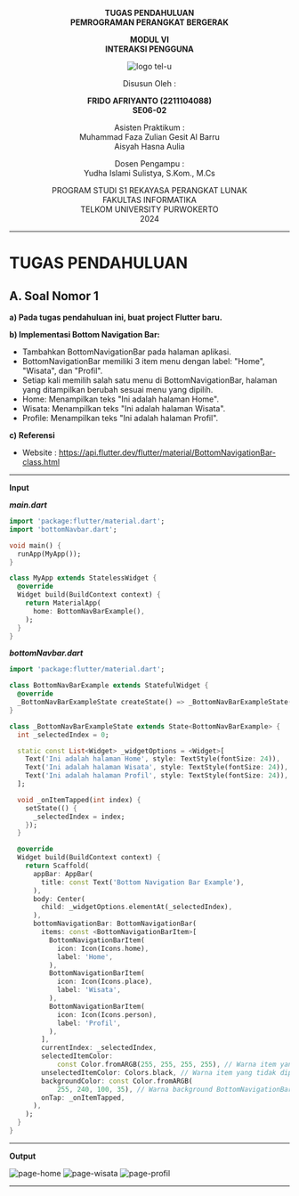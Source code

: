
<div align="center">

**TUGAS PENDAHULUAN**  
**PEMROGRAMAN PERANGKAT BERGERAK**

**MODUL VI**  
**INTERAKSI PENGGUNA**

![logo tel-u](https://github.com/user-attachments/assets/3a44181d-9c92-47f6-8cf0-87755117fd99)

Disusun Oleh :

**FRIDO AFRIYANTO (2211104088)**  
**SE06-02**

Asisten Praktikum :  
Muhammad Faza Zulian Gesit Al Barru  
Aisyah Hasna Aulia

Dosen Pengampu :  
Yudha Islami Sulistya, S.Kom., M.Cs

PROGRAM STUDI S1 REKAYASA PERANGKAT LUNAK  
FAKULTAS INFORMATIKA  
TELKOM UNIVERSITY PURWOKERTO  
2024

</div>

---

# TUGAS PENDAHULUAN

## A. Soal Nomor 1
**a) Pada tugas pendahuluan ini, buat project Flutter baru.**

**b) Implementasi Bottom Navigation Bar:**
- Tambahkan BottomNavigationBar pada halaman aplikasi.
- BottomNavigationBar memiliki 3 item menu dengan label: "Home", "Wisata",
dan "Profil".
- Setiap kali memilih salah satu menu di BottomNavigationBar, halaman yang
ditampilkan berubah sesuai menu yang dipilih.
- Home: Menampilkan teks "Ini adalah halaman Home".
- Wisata: Menampilkan teks "Ini adalah halaman Wisata".
- Profile: Menampilkan teks "Ini adalah halaman Profil".

**c) Referensi**
- Website : https://api.flutter.dev/flutter/material/BottomNavigationBar-class.html

---

**Input**

***main.dart***
```dart
import 'package:flutter/material.dart';
import 'bottomNavbar.dart';

void main() {
  runApp(MyApp());
}

class MyApp extends StatelessWidget {
  @override
  Widget build(BuildContext context) {
    return MaterialApp(
      home: BottomNavBarExample(),
    );
  }
}
```

***bottomNavbar.dart***
```dart
import 'package:flutter/material.dart';

class BottomNavBarExample extends StatefulWidget {
  @override
  _BottomNavBarExampleState createState() => _BottomNavBarExampleState();
}

class _BottomNavBarExampleState extends State<BottomNavBarExample> {
  int _selectedIndex = 0;

  static const List<Widget> _widgetOptions = <Widget>[
    Text('Ini adalah halaman Home', style: TextStyle(fontSize: 24)),
    Text('Ini adalah halaman Wisata', style: TextStyle(fontSize: 24)),
    Text('Ini adalah halaman Profil', style: TextStyle(fontSize: 24)),
  ];

  void _onItemTapped(int index) {
    setState(() {
      _selectedIndex = index;
    });
  }

  @override
  Widget build(BuildContext context) {
    return Scaffold(
      appBar: AppBar(
        title: const Text('Bottom Navigation Bar Example'),
      ),
      body: Center(
        child: _widgetOptions.elementAt(_selectedIndex),
      ),
      bottomNavigationBar: BottomNavigationBar(
        items: const <BottomNavigationBarItem>[
          BottomNavigationBarItem(
            icon: Icon(Icons.home),
            label: 'Home',
          ),
          BottomNavigationBarItem(
            icon: Icon(Icons.place),
            label: 'Wisata',
          ),
          BottomNavigationBarItem(
            icon: Icon(Icons.person),
            label: 'Profil',
          ),
        ],
        currentIndex: _selectedIndex,
        selectedItemColor:
            const Color.fromARGB(255, 255, 255, 255), // Warna item yang dipilih
        unselectedItemColor: Colors.black, // Warna item yang tidak dipilih
        backgroundColor: const Color.fromARGB(
            255, 240, 100, 35), // Warna background BottomNavigationBar
        onTap: _onItemTapped,
      ),
    );
  }
}
```

---

**Output**

![page-home](https://github.com/user-attachments/assets/d534879c-c647-42ce-97b4-679e3748744b)
![page-wisata](https://github.com/user-attachments/assets/149123f5-d48b-4296-8ded-6b093ae8d500)
![page-profil](https://github.com/user-attachments/assets/1c11a9ca-dd90-4d0f-aac0-b0defc68902f)

---
